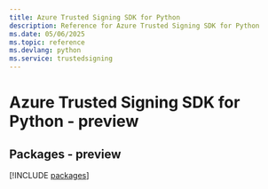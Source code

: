 ```yaml
---
title: Azure Trusted Signing SDK for Python
description: Reference for Azure Trusted Signing SDK for Python
ms.date: 05/06/2025
ms.topic: reference
ms.devlang: python
ms.service: trustedsigning
---
```

# Azure Trusted Signing SDK for Python - preview
## Packages - preview
[!INCLUDE [packages](trusted-signing-index.md)]
